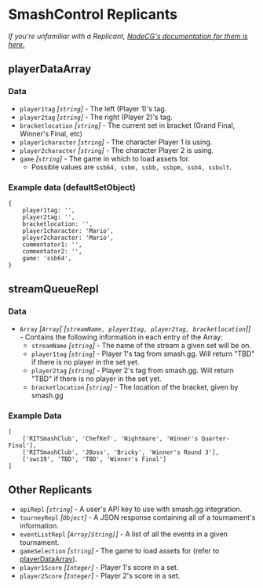 # SmashControl Replicants


*If you're unfamiliar with a Replicant, [NodeCG's documentation for them is here.](https://nodecg.com/NodeCG.html#Replicant)*  


## playerDataArray

### Data  
* `player1tag` *[`string`]* - The left (Player 1)'s tag.
* `player2tag` *[`string`]* - The right (Player 2)'s tag.
* `bracketlocation` *[`string`]* - The current set in bracket (Grand Final, Winner's Final, etc)
* `player1character` *[`string`]* - The character Player 1 is using.
* `player2character` *[`string`]* - The character Player 2 is using.
* `game` *[`string`]* - The game in which to load assets for. 
    * Possible values are `ssb64, ssbm, ssbb, ssbpm, ssb4, ssbult`.



### Example data (defaultSetObject)
```
{
    player1tag: '',
    player2tag: '',
    bracketlocation: '',
    player1character: 'Mario',
    player2character: 'Mario',
    commentator1: '',
    commentator2: '',
    game: 'ssb64',
}
```

## streamQueueRepl

### Data
* `Array` *[`Array`[* *[`streamName, player1tag, player2tag, bracketlocation`]]* - Contains the following information in each entry of the Array:  
    * `streamName` *[`string`]* - The name of the stream a given set will be on.
    * `player1tag` *[`string`]* - Player 1's tag from smash.gg. Will return "TBD" if there is no player in the set yet.
    * `player2tag` *[`string`]* - Player 2's tag from smash.gg. Will return "TBD" if there is no player in the set yet.
    * `bracketlocation` *[`string`]* - The location of the bracket, given by smash.gg
    
### Example Data
```
[
    ['RITSmashClub', 'ChefKef', 'Nightmare', 'Winner's Quarter-Final'],
    ['RITSmashClub', 'JBoss', 'Bricky', 'Winner's Round 3'],
    ['swc19', 'TBD', 'TBD', 'Winner's Final']
]    
```

## Other Replicants
* `apiRepl` *[`string`]* - A user's API key to use with smash.gg integration.
* `tourneyRepl` *[`Object`]* - A JSON response containing all of a tournament's information.
* `eventListRepl` *[`Array[String]`]* - A list of all the events in a given tournament.
* `gameSelection` *[`string`]* - The game to load assets for (refer to [playerDataArray](#playerDataArray)).
* `player1Score` *[`Integer`]* - Player 1's score in a set.
* `player2Score` *[`Integer`]* - Player 2's score in a set.


